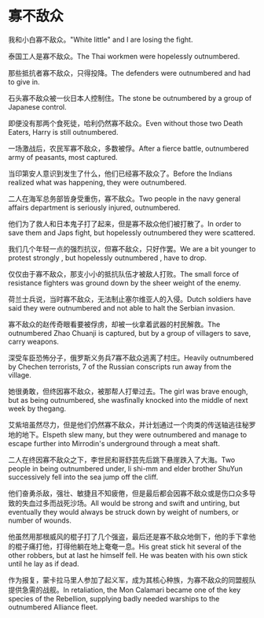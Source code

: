 # 寡不敌众

<p><span class="chinese">我和小白寡不敌众。</span><span class="english">"White little" and I are losing the fight.</span></p>

<p><span class="chinese">泰国工人是寡不敌众。</span><span class="english">The Thai workmen were hopelessly outnumbered.</span></p>

<p><span class="chinese">那些抵抗者寡不敌众，只得投降。</span><span class="english">The defenders were outnumbered and had to give in.</span></p>

<p><span class="chinese">石头寡不敌众被一伙日本人控制住。</span><span class="english">The stone be outnumbered by a group of Japanese control.</span></p>

<p><span class="chinese">即便没有那两个食死徒，哈利仍然寡不敌众。</span><span class="english">Even without those two Death Eaters, Harry is still outnumbered.</span></p>

<p><span class="chinese">一场激战后，农民军寡不敌众，多数被俘。</span><span class="english">After a fierce battle, outnumbered army of peasants, most captured.</span></p>

<p><span class="chinese">当印第安人意识到发生了什么，他们已经寡不敌众了。</span><span class="english">Before the Indians realized what was happening, they were outnumbered.</span></p>

<p><span class="chinese">二人在海军总务部皆身受重伤，寡不敌众。</span><span class="english">Two people in the navy general affairs department is seriously injured, outnumbered.</span></p>

<p><span class="chinese">他们为了救人和日本鬼子打了起来，但是寡不敌众他们被打散了。</span><span class="english">In order to save them and Japs fight, but hopelessly outnumbered they were scattered.</span></p>

<p><span class="chinese">我们几个年轻一点的强烈抗议，但寡不敌众，只好作罢。</span><span class="english">We are a bit younger to protest strongly , but hopelessly outnumbered , have to drop.</span></p>

<p><span class="chinese">仅仅由于寡不敌众，那支小小的抵抗队伍才被敌人打败。</span><span class="english">The small force of resistance fighters was ground down by the sheer weight of the enemy.</span></p>

<p><span class="chinese">荷兰士兵说，当时寡不敌众，无法制止塞尔维亚人的入侵。</span><span class="english">Dutch soldiers have said they were outnumbered and not able to halt the Serbian invasion.</span></p>

<p><span class="chinese">寡不敌众的赵传奇眼看要被俘虏，却被一伙拿着武器的村民解救。</span><span class="english">The outnumbered Zhao Chuanji is captured, but by a group of villagers to save, carry weapons.</span></p>

<p><span class="chinese">深受车臣恐怖分子，俄罗斯义务兵7寡不敌众逃离了村庄。</span><span class="english">Heavily outnumbered by Chechen terrorists, 7 of the Russian conscripts run away from the village.</span></p>

<p><span class="chinese">她很勇敢，但终因寡不敌众，被那帮人打晕过去。</span><span class="english">The girl was brave enough, but as being outnumbered, she wasfinally knocked into the middle of next week by thegang.</span></p>

<p><span class="chinese">艾紫培虽然尽力，但是他们仍然寡不敌众，并计划通过一个肉类的传送轴逃往秘罗地的地下。</span><span class="english">Elspeth slew many, but they were outnumbered and manage to escape further into Mirrodin's underground through a meat shaft.</span></p>

<p><span class="chinese">二人在终因寡不敌众之下，李世民和哥舒芸先后跳下悬崖跌入了大海。</span><span class="english">Two people in being outnumbered under, li shi-mm and elder brother ShuYun successively fell into the sea jump off the cliff.</span></p>

<p><span class="chinese">他们奋勇杀敌，强壮、敏捷且不知疲倦，但是最后都会因寡不敌众或是伤口众多导致的失血过多而战死沙场。</span><span class="english">All would be strong and swift and untiring, but eventually they would always be struck down by weight of numbers, or number of wounds.</span></p>

<p><span class="chinese">他虽然用那根威风的棍子打了几个强盗，最后还是寡不敌众地倒下，他的手下拿他的棍子痛打他，打得他躺在地上奄奄一息。</span><span class="english">His great stick hit several of the other robbers, but at last he himself fell. He was beaten with his own stick until he lay as if dead.</span></p>

<p><span class="chinese">作为报复，蒙卡拉马里人参加了起义军，成为其核心种族，为寡不敌众的同盟舰队提供急需的战舰。</span><span class="english">In retaliation, the Mon Calamari became one of the key species of the Rebellion, supplying badly needed warships to the outnumbered Alliance fleet.</span></p>

